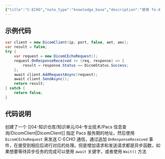 ```yaml
---
{"title":"C-ECHO","note_type":"knowledge_base","description":"使用 fo-dicom 尝试与 Pacs 数据库通信","tags":["医学软件开发","dicom","fo-dicom","pacs"],"create_time":"2024-07-15","update_time":"2025-02-19","dg-home":false,"dg-publish":true,"aliase":["连接 Pacs"],"root":"Pacs 信息查询","permalink":"/04-知识仓库/知识单元/04-专业技术/Pacs 信息查询/C-ECHO/","dgPassFrontmatter":true,"noteIcon":"","created":"2024-07-15","updated":"2025-02-19"}
---
```



## 示例代码

```csharp
var client = new DicomClient(ip, port, false, aet, aec);
var result = false;
try {
	var request = new DicomCEchoRequest();
	request.OnResponseReceived += (req, response) => {  
	    result = response.Status == DicomStatus.Success;  
	};
	await client.AddRequestAsync(request);
	await client.SendAsync();
	return result;
} catch {
	return false;
}
```

## 代码说明

创建了一个 [[04-知识仓库/知识单元/04-专业技术/Pacs 信息查询/DicomClient\|DicomClient]] 指定 Pacs 服务期的地址，然后使用 `DicomCEchoRequest` 来发送 C-ECHO 通信，通过追加 `OnResponseReceived` 事件，在接受到相应后进行对应的处理。但是增加请求和发送请求都是异步函数，如果想要等待异步任务的完成可以使用 `await` 关键字，或者使用 `Wait()` 方法
